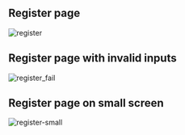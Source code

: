 ## Register page

![register](https://user-images.githubusercontent.com/31672796/125158835-6555df00-e128-11eb-996b-620324073c43.png)


## Register page with invalid inputs

![register_fail](https://user-images.githubusercontent.com/31672796/125158904-d5646500-e128-11eb-866a-3e814786dd8a.png)

## Register page on small screen

![register-small](https://user-images.githubusercontent.com/31672796/125159087-fbd6d000-e129-11eb-9bd5-86870740f1ba.png)


